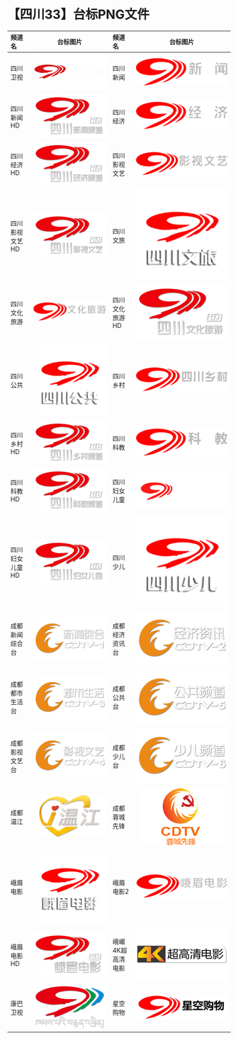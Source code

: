 # 【四川33】台标PNG文件
|频道名|台标图片|频道名|台标图片|
|:---|:---:|:---|:---:|
|四川卫视|<img src="https://raw.githubusercontent.com/xiaolvdouya/TV-LOGO/refs/heads/main/%E5%9B%9B%E5%B7%9D/四川卫视.png">|四川新闻|<img src="https://raw.githubusercontent.com/xiaolvdouya/TV-LOGO/refs/heads/main/%E5%9B%9B%E5%B7%9D/四川新闻.png">|
|四川新闻HD|<img src="https://raw.githubusercontent.com/xiaolvdouya/TV-LOGO/refs/heads/main/%E5%9B%9B%E5%B7%9D/四川新闻HD.png">|四川经济|<img src="https://raw.githubusercontent.com/xiaolvdouya/TV-LOGO/refs/heads/main/%E5%9B%9B%E5%B7%9D/四川经济.png">|
|四川经济HD|<img src="https://raw.githubusercontent.com/xiaolvdouya/TV-LOGO/refs/heads/main/%E5%9B%9B%E5%B7%9D/四川经济HD.png">|四川影视文艺|<img src="https://raw.githubusercontent.com/xiaolvdouya/TV-LOGO/refs/heads/main/%E5%9B%9B%E5%B7%9D/四川影视文艺.png">|
|四川影视文艺HD|<img src="https://raw.githubusercontent.com/xiaolvdouya/TV-LOGO/refs/heads/main/%E5%9B%9B%E5%B7%9D/四川影视文艺HD.png">|四川文旅|<img src="https://raw.githubusercontent.com/xiaolvdouya/TV-LOGO/refs/heads/main/%E5%9B%9B%E5%B7%9D/四川文旅.png">|
|四川文化旅游|<img src="https://raw.githubusercontent.com/xiaolvdouya/TV-LOGO/refs/heads/main/%E5%9B%9B%E5%B7%9D/四川文化旅游.png">|四川文化旅游HD|<img src="https://raw.githubusercontent.com/xiaolvdouya/TV-LOGO/refs/heads/main/%E5%9B%9B%E5%B7%9D/四川文化旅游HD.png">|
|四川公共|<img src="https://raw.githubusercontent.com/xiaolvdouya/TV-LOGO/refs/heads/main/%E5%9B%9B%E5%B7%9D/四川公共.png">|四川乡村|<img src="https://raw.githubusercontent.com/xiaolvdouya/TV-LOGO/refs/heads/main/%E5%9B%9B%E5%B7%9D/四川乡村.png">|
|四川乡村HD|<img src="https://raw.githubusercontent.com/xiaolvdouya/TV-LOGO/refs/heads/main/%E5%9B%9B%E5%B7%9D/四川乡村HD.png">|四川科教|<img src="https://raw.githubusercontent.com/xiaolvdouya/TV-LOGO/refs/heads/main/%E5%9B%9B%E5%B7%9D/四川科教.png">|
|四川科教HD|<img src="https://raw.githubusercontent.com/xiaolvdouya/TV-LOGO/refs/heads/main/%E5%9B%9B%E5%B7%9D/四川科教HD.png">|四川妇女儿童|<img src="https://raw.githubusercontent.com/xiaolvdouya/TV-LOGO/refs/heads/main/%E5%9B%9B%E5%B7%9D/四川妇女儿童.png">|
|四川妇女儿童HD|<img src="https://raw.githubusercontent.com/xiaolvdouya/TV-LOGO/refs/heads/main/%E5%9B%9B%E5%B7%9D/四川妇女儿童HD.png">|四川少儿|<img src="https://raw.githubusercontent.com/xiaolvdouya/TV-LOGO/refs/heads/main/%E5%9B%9B%E5%B7%9D/四川少儿.png">|
|成都新闻综合台|<img src="https://raw.githubusercontent.com/xiaolvdouya/TV-LOGO/refs/heads/main/%E5%9B%9B%E5%B7%9D/成都新闻综合台.png">|成都经济资讯台|<img src="https://raw.githubusercontent.com/xiaolvdouya/TV-LOGO/refs/heads/main/%E5%9B%9B%E5%B7%9D/成都经济资讯台.png">|
|成都都市生活台|<img src="https://raw.githubusercontent.com/xiaolvdouya/TV-LOGO/refs/heads/main/%E5%9B%9B%E5%B7%9D/成都都市生活台.png">|成都公共台|<img src="https://raw.githubusercontent.com/xiaolvdouya/TV-LOGO/refs/heads/main/%E5%9B%9B%E5%B7%9D/成都公共台.png">|
|成都影视文艺台|<img src="https://raw.githubusercontent.com/xiaolvdouya/TV-LOGO/refs/heads/main/%E5%9B%9B%E5%B7%9D/成都影视文艺台.png">|成都少儿台|<img src="https://raw.githubusercontent.com/xiaolvdouya/TV-LOGO/refs/heads/main/%E5%9B%9B%E5%B7%9D/成都少儿台.png">|
|成都温江|<img src="https://raw.githubusercontent.com/xiaolvdouya/TV-LOGO/refs/heads/main/%E5%9B%9B%E5%B7%9D/成都温江.png">|成都蓉城先锋|<img src="https://raw.githubusercontent.com/xiaolvdouya/TV-LOGO/refs/heads/main/%E5%9B%9B%E5%B7%9D/成都蓉城先锋.jpg">|
|峨眉电影|<img src="https://raw.githubusercontent.com/xiaolvdouya/TV-LOGO/refs/heads/main/%E5%9B%9B%E5%B7%9D/峨眉电影.png">|峨眉电影2|<img src="https://raw.githubusercontent.com/xiaolvdouya/TV-LOGO/refs/heads/main/%E5%9B%9B%E5%B7%9D/峨眉电影2.png">|
|峨眉电影HD|<img src="https://raw.githubusercontent.com/xiaolvdouya/TV-LOGO/refs/heads/main/%E5%9B%9B%E5%B7%9D/峨眉电影HD.png">|峨嵋4K超高清电影|<img src="https://raw.githubusercontent.com/xiaolvdouya/TV-LOGO/refs/heads/main/%E5%9B%9B%E5%B7%9D/峨嵋4K超高清电影.png">|
|康巴卫视|<img src="https://raw.githubusercontent.com/xiaolvdouya/TV-LOGO/refs/heads/main/%E5%9B%9B%E5%B7%9D/康巴卫视.png">|星空购物|<img src="https://raw.githubusercontent.com/xiaolvdouya/TV-LOGO/refs/heads/main/%E5%9B%9B%E5%B7%9D/星空购物.png">|

